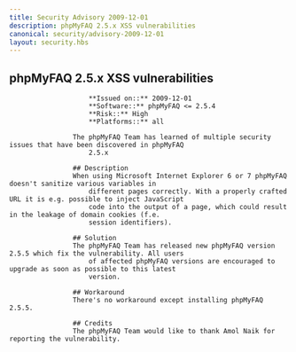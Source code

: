 ```yaml
---
title: Security Advisory 2009-12-01
description: phpMyFAQ 2.5.x XSS vulnerabilities
canonical: security/advisory-2009-12-01
layout: security.hbs
---
```


## phpMyFAQ 2.5.x XSS vulnerabilities

                        **Issued on::** 2009-12-01
                        **Software::** phpMyFAQ <= 2.5.4
                        **Risk::** High
                        **Platforms::** all

                    The phpMyFAQ Team has learned of multiple security issues that have been discovered in phpMyFAQ
                        2.5.x

                    ## Description
                    When using Microsoft Internet Explorer 6 or 7 phpMyFAQ doesn't sanitize various variables in
                        different pages correctly. With a properly crafted URL it is e.g. possible to inject JavaScript
                        code into the output of a page, which could result in the leakage of domain cookies (f.e.
                        session identifiers).

                    ## Solution
                    The phpMyFAQ Team has released new phpMyFAQ version 2.5.5 which fix the vulnerability. All users
                        of affected phpMyFAQ versions are encouraged to upgrade as soon as possible to this latest
                        version.

                    ## Workaround
                    There's no workaround except installing phpMyFAQ 2.5.5.

                    ## Credits
                    The phpMyFAQ Team would like to thank Amol Naik for reporting the vulnerability.
